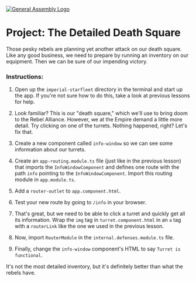 [![General Assembly Logo](https://camo.githubusercontent.com/1a91b05b8f4d44b5bbfb83abac2b0996d8e26c92/687474703a2f2f692e696d6775722e636f6d2f6b6538555354712e706e67)](https://generalassemb.ly/education/web-development-immersive)

# Project: The **Detailed** Death Square

Those pesky rebels are planning yet another attack on our death square. Like any good business, we need to prepare by running an inventory on our equipment. Then we can be sure of our impending victory.

### Instructions:

1) Open up the `imperial-starfleet` directory in the terminal and start up the app. If you're not sure how to do this, take a look at previous lessons for help.

2) Look familiar? This is our "death square," which we'll use to bring doom to the Rebel Alliance. However, we at the Empire demand a little more detail. Try clicking on one of the turrets. Nothing happened, right? Let's fix that.

3) Create a new component called `info-window` so we can see some information about our turrets.

4) Create an `app-routing.module.ts` file (just like in the previous lesson) that imports the `InfoWindowComponent` and defines one route with the path `info` pointing to the `InfoWindowComponent`. Import this routing module in `app.module.ts`.

5) Add a `router-outlet` to `app.component.html`.

6) Test your new route by going to `/info` in your browser.

7) That's great, but we need to be able to click a turret and quickly get all its information. Wrap the `img` tag in `turret.component.html` in an `a` tag with a `routerLink` like the one we used in the previous lesson.

8) Now, import `RouterModule` in the `internal.defenses.module.ts` file.

9) Finally, change the `info-window` component's HTML to say `Turret is functional`.

It's not the most detailed inventory, but it's definitely better than what the rebels have.  
